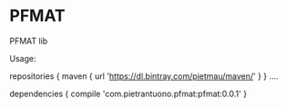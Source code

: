 # PFMAT
PFMAT lib

Usage:

repositories {
    maven {
        url 'https://dl.bintray.com/pietmau/maven/'
    }
}
....

dependencies {
    compile 'com.pietrantuono.pfmat:pfmat:0.0.1'
}
